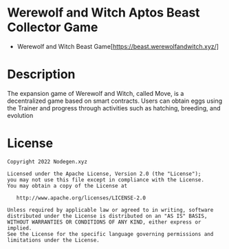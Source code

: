 # Werewolf and Witch Aptos Beast Collector Game

- Werewolf and Witch Beast Game[https://beast.werewolfandwitch.xyz/]

# Description

The expansion game of Werewolf and Witch, called Move, is a decentralized game based on smart contracts. Users can obtain eggs using the Trainer and progress through activities such as hatching, breeding, and evolution

License
=======

    Copyright 2022 Nodegen.xyz

    Licensed under the Apache License, Version 2.0 (the "License");
    you may not use this file except in compliance with the License.
    You may obtain a copy of the License at

       http://www.apache.org/licenses/LICENSE-2.0

    Unless required by applicable law or agreed to in writing, software
    distributed under the License is distributed on an "AS IS" BASIS,
    WITHOUT WARRANTIES OR CONDITIONS OF ANY KIND, either express or implied.
    See the License for the specific language governing permissions and
    limitations under the License.


